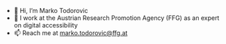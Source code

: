 - 👋 Hi, I’m Marko Todorovic
- 🏢 I work at the Austrian Research Promotion Agency (FFG) as an expert on digital accessibility
- 📫 Reach me at marko.todorovic@ffg.at
